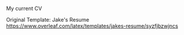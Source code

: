 My current CV

Original Template: Jake's Resume https://www.overleaf.com/latex/templates/jakes-resume/syzfjbzwjncs
